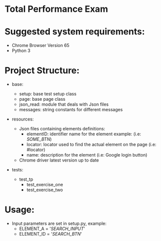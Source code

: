 Total Performance Exam
======================

Suggested system requirements:
=============================
- Chrome Browser Version 65
- Python 3

Project Structure:
=================

- base:
	- setup: base test setup class
	- page: base page class
	- json_read: module that deals with Json files
	- messages: string constants for different messages

- resources:
    - Json files containing elements definitions:
        - elementID: identifier name for the element example: (i.e: _SOME_BTN_)
        - locator: locator used to find the actual element on the page (i.e: #locator)
        - name: description for the element (i.e: Google login button)
    - Chrome driver latest version up to date

- tests:
    - test_tp
        - test_exercise_one
        - test_exercise_two

Usage:
=====

- Input parameters are set in setup.py, example:
    - ELEMENT_A = '_SEARCH_INPUT_'
    - ELEMENT_ID = '_SEARCH_BTN_'